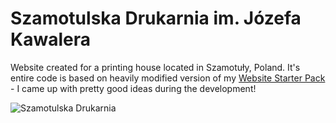 # Szamotulska Drukarnia im. Józefa Kawalera

Website created for a printing house located in Szamotuły, Poland. It's entire code is based on heavily modified version of my [Website Starter Pack](https://github.com/EnslavedEagle/Website-developer-starter-pack) - I came up with pretty good ideas during the development!

![Szamotulska Drukarnia](http://tth.patrykb.pl/_screenshots/screen-drukarnia.jpg)